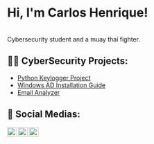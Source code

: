 <h1>Hi, I'm Carlos Henrique!</h1> <br/>
Cybersecurity student and a muay thai fighter.

<h2>👨‍💻 CyberSecurity Projects:</h2>

- [Python Keylogger Project]
- [Windows AD Installation Guide]
- [Email Analyzer]

<h2> 🤳 Social Medias:</h2>

[<img align="left" alt="Carlos Henrique | Twitter" width="22px" src="https://cdn.jsdelivr.net/npm/simple-icons@v3/icons/twitter.svg" />][twitter]
[<img align="left" alt="Carlos Henrique | LinkedIn" width="22px" src="https://cdn.jsdelivr.net/npm/simple-icons@v3/icons/linkedin.svg" />][linkedin]
[<img align="left" alt="Carlos Henrique | Instagram" width="22px" src="https://cdn.jsdelivr.net/npm/simple-icons@v3/icons/instagram.svg" />][instagram]

[twitter]: https://twitter.com/botHunk
[instagram]: https://www.instagram.com/s3ntinel.sec
[linkedin]: https://www.linkedin.com/in/carlos-henrique-farias-barbosa-3b97bb160
[Python Keylogger Project]: https://github.com/s3ntinel4/my-first-keylogger
[Windows AD Installation Guide]: https://github.com/s3ntinel4/WindowsADinstall
[Email Analyzer]: https://github.com/s3ntinel4/Email-Analyzer
